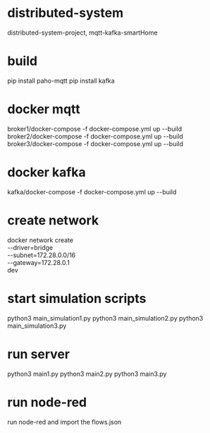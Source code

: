 # distributed-system
distributed-system-project, mqtt-kafka-smartHome

# build 
pip install paho-mqtt
pip install kafka

# docker mqtt
broker1/docker-compose -f docker-compose.yml up --build
broker2/docker-compose -f docker-compose.yml up --build
broker3/docker-compose -f docker-compose.yml up --build

# docker kafka
kafka/docker-compose -f docker-compose.yml up --build

# create network
docker network create \
  --driver=bridge \
  --subnet=172.28.0.0/16 \
  --gateway=172.28.0.1 \
  dev

# start simulation scripts
python3 main_simulation1.py
python3 main_simulation2.py
python3 main_simulation3.py

# run server
python3 main1.py
python3 main2.py
python3 main3.py

# run node-red

run node-red and import the flows.json
